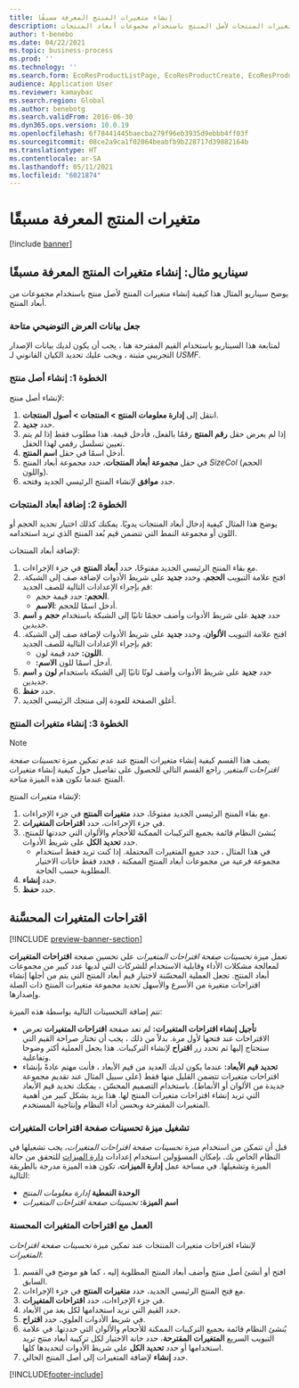 ```yaml
---
title: إنشاء متغيرات المنتج المعرفة مسبقًا
description: يتناول هذا الإجراء إنشاء متغيرات المنتجات لأصل المنتج باستخدام مجموعات أبعاد المنتجات.
author: t-benebo
ms.date: 04/22/2021
ms.topic: business-process
ms.prod: ''
ms.technology: ''
ms.search.form: EcoResProductListPage, EcoResProductCreate, EcoResProductDetails, EcoResProductMasterDimension, EcoResProductVariants, EcoResProductVariantSuggestions, EcoResProductVariantsPendingReleaseFormPart, EcoResProductVariantSuggestionsEnhanced
audience: Application User
ms.reviewer: kamaybac
ms.search.region: Global
ms.author: benebotg
ms.search.validFrom: 2016-06-30
ms.dyn365.ops.version: 10.0.19
ms.openlocfilehash: 6f78441445baecba279f96eb3935d9ebbb4ff03f
ms.sourcegitcommit: 08ce2a9ca1f02064beabfb9b228717d39882164b
ms.translationtype: HT
ms.contentlocale: ar-SA
ms.lasthandoff: 05/11/2021
ms.locfileid: "6021874"
---
```

# <a name="predefined-product-variants"></a>متغيرات المنتج المعرفة مسبقًا

[!include [banner](../../includes/banner.md)]

## <a name="example-scenario-create-predefined-product-variants"></a>سيناريو مثال: إنشاء متغيرات المنتج المعرفة مسبقًا

يوضح سيناريو المثال هذا كيفية إنشاء متغيرات المنتج لأصل منتج باستخدام مجموعات من أبعاد المنتج.

### <a name="make-demo-data-available"></a>جعل بيانات العرض التوضيحي متاحة

لمتابعة هذا السيناريو باستخدام القيم المقترحة هنا ، يجب أن يكون لديك بيانات الإصدار التجريبي مثبتة ، ويجب عليك تحديد الكيان القانوني لـ *USMF*.

### <a name="step-1-create-a-product-master"></a>الخطوة 1: إنشاء أصل منتج

لإنشاء أصل منتج:

1. انتقل إلى **إدارة معلومات المنتج‬ > المنتجات > أصول المنتجات**.
1. حدد **جديد**.
1. إذا لم يعرض حقل **رقم المنتج** رقمًا بالفعل، فأدخل قيمة. هذا مطلوب فقط إذا لم يتم تعيين تسلسل رقمي لهذا الحقل.
1. أدخل اسمًا في حقل **اسم المنتج**.
1. في حقل **مجموعة أبعاد المنتجات**، حدد مجموعة أبعاد المنتج *SizeCol* (الحجم واللون).
1. حدد **موافق** لإنشاء المنتج الرئيسي الجديد وفتحه.

### <a name="step-2-add-product-dimensions"></a>الخطوة 2: إضافة أبعاد المنتجات

يوضح هذا المثال كيفية إدخال أبعاد المنتجات يدويًا. يمكنك كذلك اختيار تحديد الحجم أو اللون أو مجموعة النمط التي تتضمن قيم بُعد المنتج الذي تريد استخدامه.

لإضافة أبعاد المنتجات:

1. مع بقاء المنتج الرئيسي الجديد مفتوحًا، حدد **أبعاد المنتج** في جزء الإجراءات.
1. افتح علامة التبويب **الحجم**، وحدد **جديد** على شريط الأدوات لإضافة صف إلى الشبكة. قم بإجراء الإعدادات التالية للصف الجديد:
    - **الحجم:** حدد قيمة حجم.
    - **الاسم‏‎**: أدخل اسمًا للحجم.
1. حدد **جديد** على شريط الأدوات وأضف حجمًا ثانيًا إلى الشبكة باستخدام **حجم** و **اسم** جديدين.
1. افتح علامة التبويب **الألوان**، وحدد **جديد** على شريط الأدوات لإضافة صف إلى الشبكة. قم بإجراء الإعدادات التالية للصف الجديد:
    - **اللون:** حدد قيمة لون.
    - **الاسم:‏‎** أدخل اسمًا للون.
1. حدد **جديد** على شريط الأدوات وأضف لونًا ثانيًا إلى الشبكة باستخدام **لون** و **اسم** جديدين.
1. حدد **حفظ**.
1. أغلق الصفحة للعودة إلى منتجك الرئيسي الجديد.

### <a name="step-3-generate-product-variants"></a>الخطوة 3: إنشاء متغيرات المنتج

> [!NOTE]
> يصف هذا القسم كيفية إنشاء متغيرات المنتج عند عدم تمكين ميزة *تحسينات صفحة اقتراحات المتغير*. راجع القسم التالي للحصول على تفاصيل حول كيفية إنشاء متغيرات المنتج عندما تكون هذه الميزة متاحة.

لإنشاء متغيرات المنتج:

1. مع بقاء المنتج الرئيسي الجديد مفتوحًا، حدد **متغيرات المنتج** في جزء الإجراءات.
1. في جزء الإجراءات، حدد **اقتراحات المتغيرات**.
1. يُنشئ النظام قائمة بجميع التركيبات الممكنة للأحجام والألوان التي حددتها للمنتج. حدد **تحديد الكل** على شريط الأدوات.
    - في هذا المثال ، حدد جميع المتغيرات المحتملة. إذا كنت تريد فقط استخدام مجموعة فرعية من مجموعات أبعاد المنتج الممكنة ، فحدد فقط خانات الاختيار المطلوبة حسب الحاجة.  
1. حدد **إنشاء**.
1. حدد **حفظ**.

## <a name="improved-variant-suggestions"></a>اقتراحات المتغيرات المحسَّنة

[!INCLUDE [preview-banner-section](../../../includes/preview-banner-section.md)]

تعمل ميزة *تحسينات صفحة اقتراحات المتغيرات* على تحسين صفحة **اقتراحات المتغيرات** لمعالجة مشكلات الأداء وقابلية الاستخدام للشركات التي لديها عدد كبير من مجموعات أبعاد المنتج. تجعل العملية المحسّنة لاختيار قيم أبعاد المنتج التي يتم من أجلها إنشاء اقتراحات متغيرة من الأسرع والأسهل تحديد مجموعة متغيرات المنتج ذات الصلة وإصدارها.

تتم إضافة التحسينات التالية بواسطة هذه الميزة:

- **تأجيل إنشاء اقتراحات المتغيرات:** لم تعد صفحة **اقتراحات المتغيرات** تعرض الاقتراحات عند فتحها لأول مرة. بدلاً من ذلك ، يجب أن تختار صراحة القيم التي ستحتاج إليها ثم تحدد زر **اقتراح** لإنشاء التركيبات. هذا يجعل العملية أكثر وضوحا وتفاعلية.
- **تحديد قيم الأبعاد:** عندما يكون لديك العديد من قيم الأبعاد ، فأنت مهتم عادةً بإنشاء اقتراحات متغيرات تتضمن القليل منها فقط (على سبيل المثال عند تقديم مجموعة جديدة من الألوان أو الأنماط). باستخدام التصميم المحسّن ، يمكنك تحديد قيم الأبعاد التي تريد إنشاء اقتراحات متغيرات المنتج لها. هذا يزيد بشكل كبير من أهمية المتغيرات المقترحة ويحسن أداء النظام وإنتاجية المستخدم.

### <a name="turn-on-the-variant-suggestions-page-improvements-feature"></a>تشغيل ميزة تحسينات صفحة اقتراحات المتغيرات

قبل أن تتمكن من استخدام ميزة *تحسينات صفحة اقتراحات المتغيرات*، يجب تشغيلها في النظام الخاص بك. بإمكان المسؤولين استخدام إعدادات [دارة الميزات](../../../fin-ops-core/fin-ops/get-started/feature-management/feature-management-overview.md) للتحقق من حالة الميزة وتشغيلها. في مساحة عمل **إدارة الميزات**، تكون هذه الميزة مدرجة بالطريقة التالية:

- **الوحدة النمطية** *إدارة معلومات المنتج*
- **اسم الميزة:** *تحسينات صفحة اقتراحات المتغيرات*

### <a name="work-with-the-improved-variant-suggestions"></a>العمل مع اقتراحات المتغيرات المحسنة

لإنشاء اقتراحات متغيرات المنتجات عند تمكين ميزة *تحسينات صفحة اقتراحات المتغيرات*:

1. افتح أو أنشئ أصل منتج وأضف أبعاد المنتج المطلوبة إليه ، كما هو موضح في القسم السابق.
1. مع فتح المنتج الرئيسي الجديد، حدد **متغيرات المنتج** في جزء الإجراءات.
1. في جزء الإجراءات، حدد **اقتراحات المتغيرات**.
1. حدد القيم التي تريد استخدامها لكل بعد من الأبعاد.
1. في شريط الأدوات العلوي، حدد **اقتراح**.
1. يُنشئ النظام قائمة بجميع التركيبات الممكنة للأحجام والألوان التي حددتها. في علامة التبويب السريع **المتغيرات المقترحة**، حدد خانة الاختيار لكل تركيبة أبعاد منتج تريد استخدامها أو حدد **تحديد الكل** على شريط الأدوات لتحديدها كلها.  
1. حدد **إنشاء** لإضافة المتغيرات إلى أصل المنتج الحالي.

[!INCLUDE[footer-include](../../../includes/footer-banner.md)]
